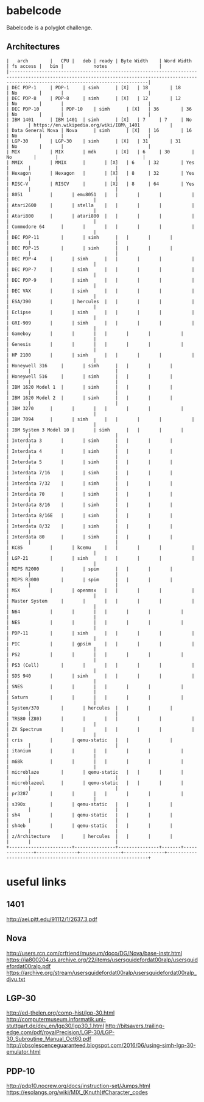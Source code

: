 # babelcode

Babelcode is a polyglot challenge.

## Architectures

```
|	arch		|	CPU	|	deb	| ready	| Byte Width	| Word Width	| fs access	|	bin	|			notes					|
|-----------------------------------------------------------------------------------------------------------------------------------------------------------------------------------------------|
| DEC PDP-1		| PDP-1		| simh		| [X]	| 18		| 18		| No		|		|								|
| DEC PDP-8		| PDP-8		| simh		| [X]	| 12		| 12		| No		|		|								|
| DEC PDP-10		| PDP-10	| simh		| [X]	| 36		| 36		| No		|		|								|
| IBM 1401		| IBM 1401	| simh		| [X]	| 7		| 7		| No		|		| https://en.wikipedia.org/wiki/IBM\_1401			|
| Data General Nova	| Nova		| simh		| [X]	| 16		| 16		| No		|		|								|
| LGP-30		| LGP-30	| simh		| [X]	| 31		| 31		| No		|		|								|
| MIX			| MIX		| mdk		| [X]	| 6		| 30		| No		|		|								|
| MMIX			| MMIX		| 		| [X]	| 6		| 32		| Yes		|		|								|
| Hexagon		| Hexagon	|		| [X]	| 8		| 32		| Yes   	|		|								|
| RISC-V		| RISCV		|		| [X]	| 8		| 64		| Yes   	|		|								|
| 8051			|		| emu8051	|	|		| 		|       	|		|								|
| Atari2600		|		| stella	|	|		| 		|       	|		|								|
| Atari800		|		| atari800	|	|		| 		|       	|		|								|
| Commodore 64		|		|		|	|		| 		|       	|		|								|
| DEC PDP-11		|		| simh		|	|		| 		|       	|		|								|
| DEC PDP-15		|		| simh		|	|		| 		|       	|		|								|
| DEC PDP-4		|		| simh		|	|		| 		|       	|		|								|
| DEC PDP-7		|		| simh		|	|		| 		|       	|		|								|
| DEC PDP-9		|		| simh		|	|		| 		|       	|		|								|
| DEC VAX		|		| simh		|	|		| 		|       	|		|								|
| ESA/390		|		| hercules	|	|		| 		|       	|		|								|
| Eclipse		|		| simh		|	|		| 		|       	|		|								|
| GRI-909		|		| simh		|	|		| 		|       	|		|								|
| Gameboy		|		|		|	|		| 		|       	|		|								|
| Genesis		|		|		|	|		| 		|       	|		|								|
| HP 2100		|		| simh		|	|		| 		|       	|		|								|
| Honeywell 316		|		| simh		|	|		| 		|       	|		|								|
| Honeywell 516		|		| simh		|	|		| 		|       	|		|								|
| IBM 1620 Model 1	|		| simh		|	|		| 		|       	|		|								|
| IBM 1620 Model 2	|		| simh		|	|		| 		|       	|		|								|
| IBM 3270		|		|		|	|		| 		|       	|		|								|
| IBM 7094		|		| simh		|	|		| 		|       	|		|								|
| IBM System 3 Model 10	|		| simh		|	|		| 		|       	|		|								|
| Interdata 3		|		| simh		|	|		| 		|       	|		|								|
| Interdata 4		|		| simh		|	|		| 		|       	|		|								|
| Interdata 5		|		| simh		|	|		| 		|       	|		|								|
| Interdata 7/16	|		| simh		|	|		| 		|       	|		|								|
| Interdata 7/32	|		| simh		|	|		| 		|       	|		|								|
| Interdata 70		|		| simh		|	|		| 		|       	|		|								|
| Interdata 8/16	|		| simh		|	|		| 		|       	|		|								|
| Interdata 8/16E	|		| simh		|	|		| 		|       	|		|								|
| Interdata 8/32	|		| simh		|	|		| 		|       	|		|								|
| Interdata 80		|		| simh		|	|		| 		|       	|		|								|
| KC85			|		| kcemu		|	|		| 		|       	|		|								|
| LGP-21		|		| simh		|	|		| 		|       	|		|								|
| MIPS R2000		|		| spim		|	|		| 		|       	|		|								|
| MIPS R3000		|		| spim		|	|		| 		|       	|		|								|
| MSX			|		| openmsx	|	|		| 		|       	|		|								|
| Master System		|		|		|	|		| 		|       	|		|								|
| N64			|		|		|	|		| 		|       	|		|								|
| NES			|		|		|	|		| 		|       	|		|								|
| PDP-11		|		| simh		|	|		| 		|       	|		|								|
| PIC			|		| gpsim		|	|		| 		|       	|		|								|
| PS2			|		|		|	|		| 		|       	|		|								|
| PS3 (Cell)		|		|		|	|		| 		|       	|		|								|
| SDS 940		|		| simh		|	|		| 		|       	|		|								|
| SNES			|		|		|	|		| 		|       	|		|								|
| Saturn		|		|		|	|		| 		|       	|		|								|
| System/370		|		| hercules	|	|		| 		|       	|		|								|
| TRS80 (Z80)		|		|		|	|		| 		|       	|		|								|
| ZX Spectrum		|		|		|	|		| 		|       	|		|								|
| cris			|		| qemu-static	|	|		| 		|       	|		|								|
| itanium		|		|		|	|		| 		|       	|		|								|
| m68k			|		|		|	|		| 		|       	|		|								|
| microblaze		|		| qemu-static	|	|		| 		|       	|		|								|
| microblazeel		|		| qemu-static	|	|		| 		|       	|		|								|
| pr3287		|		|		|	|		| 		|       	|		|								|
| s390x			|		| qemu-static	|	|		| 		|       	|		|								|
| sh4			|		| qemu-static	|	|		| 		|       	|		|								|
| sh4eb			|		| qemu-static	|	|		| 		|       	|		|								|
| z/Architecture	|		| hercules	|	|		| 		|       	|		|								|
+-----------------------+---------------+---------------+-------+---------------+---------------+---------------+---------------+---------------------------------------------------------------+
```

# useful links

## 1401
http://aei.pitt.edu/91112/1/2637.3.pdf

## Nova
http://users.rcn.com/crfriend/museum/doco/DG/Nova/base-instr.html
https://ia800204.us.archive.org/22/items/usersguidefordat00ralp/usersguidefordat00ralp.pdf
https://archive.org/stream/usersguidefordat00ralp/usersguidefordat00ralp_djvu.txt

## LGP-30
http://ed-thelen.org/comp-hist/lgp-30.html
http://computermuseum.informatik.uni-stuttgart.de/dev_en/lgp30/lgp30_1.html
http://bitsavers.trailing-edge.com/pdf/royalPrecision/LGP-30/LGP-30_Subroutine_Manual_Oct60.pdf
http://obsolescenceguaranteed.blogspot.com/2016/06/using-simh-lgp-30-emulator.html

## PDP-10
http://pdp10.nocrew.org/docs/instruction-set/Jumps.html
https://esolangs.org/wiki/MIX_(Knuth)#Character_codes
